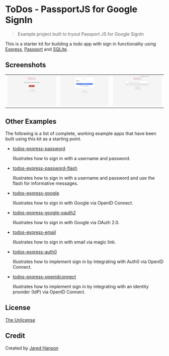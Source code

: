 # ToDos - PassportJS for Google SignIn

> Example project built to tryout Passport JS for Google SignIn

This is a starter kit for building a todo app with sign in functionality using
[Express](https://expressjs.com/), [Passport](https://www.passportjs.org/) and
[SQLite](https://www.sqlite.org/).

## Screenshots

| | | |
| - | - | - |
| <img src="./samples/screen-landing.png" /> | <img src="./samples/screen-login.png" /> | <img src="./samples/screen-app.png" /> |

## Other Examples

The following is a list of complete, working example apps that have been built
using this kit as a starting point.

* [todos-express-password](https://github.com/passport/todos-express-password)

  Illustrates how to sign in with a username and password.

* [todos-express-password-flash](https://github.com/passport/todos-express-password-flash)

  Illustrates how to sign in with a username and password and use the flash for
  informative messages.

* [todos-express-google](https://github.com/passport/todos-express-google)

  Illustrates how to sign in with Google via OpenID Connect.

* [todos-express-google-oauth2](https://github.com/passport/todos-express-google-oauth2)

  Illustrates how to sign in with Google via OAuth 2.0.

* [todos-express-email](https://github.com/passport/todos-express-email)

  Illustrates how to sign in with email via magic link.

* [todos-express-auth0](https://github.com/passport/todos-express-auth0)

  Illustrates how to implement sign in by integrating with Auth0 via OpenID Connect.

* [todos-express-openidconnect](https://github.com/passport/todos-express-openidconnect)

  Illustrates how to implement sign in by integrating with an identity provider (IdP) via OpenID Connect.

## License

[The Unlicense](https://opensource.org/licenses/unlicense)

## Credit

Created by [Jared Hanson](https://www.jaredhanson.me/)
